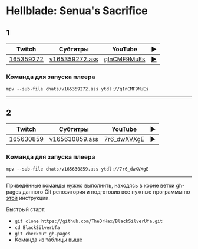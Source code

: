 # Hellblade: Senua's Sacrifice

## 1

| Twitch | Субтитры | YouTube | ▶ |
| ------ | -------- | ------- | - |
| [165359272](https://www.twitch.tv/videos/165359272) | [v165359272.ass](../chats/v165359272.ass) | [qInCMF9MuEs](https://www.youtube.com/watch?v=qInCMF9MuEs) | [▶](../src/player.html?v=qInCMF9MuEs&s=165359272) |

### Команда для запуска плеера

```
mpv --sub-file chats/v165359272.ass ytdl://qInCMF9MuEs
```
----
## 2

| Twitch | Субтитры | YouTube | ▶ |
| ------ | -------- | ------- | - |
| [165630859](https://www.twitch.tv/videos/165630859) | [v165630859.ass](../chats/v165630859.ass) | [7r6_dwXVXgE](https://www.youtube.com/watch?v=7r6_dwXVXgE) | [▶](../src/player.html?v=7r6_dwXVXgE&s=165630859) |

### Команда для запуска плеера

```
mpv --sub-file chats/v165630859.ass ytdl://7r6_dwXVXgE
```
----

Приведённые команды нужно выполнить, находясь в корне ветки gh-pages данного Git репозитория и подготовив все нужные программы по [этой](../tutorials/watch-online.md) инструкции.

Быстрый старт:
* `git clone https://github.com/TheDrHax/BlackSilverUfa.git`
* `cd BlackSilverUfa`
* `git checkout gh-pages`
* Команда из таблицы выше

